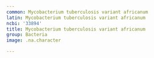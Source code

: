 ```yaml
---
common: Mycobacterium tuberculosis variant africanum
latin: Mycobacterium tuberculosis variant africanum
ncbi: '33894'
title: Mycobacterium tuberculosis variant africanum
group: Bacteria
image: .na.character

---
```

